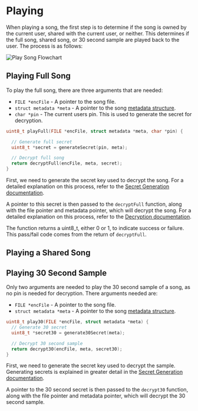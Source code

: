 # Playing

When playing a song, the first step is to determine if the song is owned by the current user, shared with the current user, or neither. This determines if the full song, shared song, or 30 second sample are played back to the user. The process is as follows:

![Play Song Flowchart](/playSong.png)



## Playing Full Song

To play the full song, there are three arguments that are needed:

- ```FILE *encFile``` - A pointer to the song file.
- ```struct metadata *meta``` - A pointer to the song [metadata structure](./metadata.md).
- ```char *pin``` - The current users pin. This is used to generate the secret for decryption.

```c
uint8_t playFull(FILE *encFile, struct metadata *meta, char *pin) {

  // Generate full secret
  uint8_t *secret = generateSecret(pin, meta);

  // Decrypt full song
  return decryptFull(encFile, meta, secret);
}
```

First, we need to generate the secret key used to decrypt the song. For a detailed explanation on this process, refer to the [Secret Generation documentation](./metadata.md).

A pointer to this secret is then passed to the ```decryptFull``` function, along with the file pointer and metadata pointer, which will decrypt the song. For a detailed explanation on this process, refer to the [Decryption documentation](./metadata.md).

The function returns a uint8_t, either 0 or 1, to indicate success or failure. This pass/fail code comes from the return of ```decryptFull```.

## Playing a Shared Song

## Playing 30 Second Sample

Only two arguments are needed to play the 30 second sample of a song, as no pin is needed for decryption. There arguments needed are:

- ```FILE *encFile``` - A pointer to the song file.
- ```struct metadata *meta``` - A pointer to the song [metadata structure](./metadata.md).

```c
uint8_t play30(FILE *encFile, struct metadata *meta) {
  // Generate 30 secret
  uint8_t *secret30 = generate30Secret(meta);

  // Decrypt 30 second sample
  return decrypt30(encFile, meta, secret30);
}
```

First, we need to generate the secret key used to decrypt the sample. Generating secrets is explained in greater detail in the [Secret Generation documentation](./metadata.md).

A pointer to the 30 second secret is then passed to the ```decrypt30``` function, along with the file pointer and metadata pointer, which will decrypt the 30 second sample.



